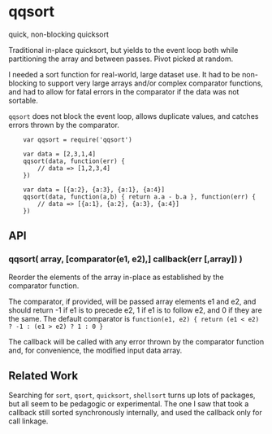qqsort
======

quick, non-blocking quicksort

Traditional in-place quicksort, but yields to the event loop both while
partitioning the array and between passes.  Pivot picked at random.

I needed a sort function for real-world, large dataset use.  It had to be
non-blocking to support very large arrays and/or complex comparator functions,
and had to allow for fatal errors in the comparator if the data was not
sortable.

`qqsort` does not block the event loop, allows duplicate values, and catches
errors thrown by the comparator.

        var qqsort = require('qqsort')

        var data = [2,3,1,4]
        qqsort(data, function(err) {
            // data => [1,2,3,4]
        })

        var data = [{a:2}, {a:3}, {a:1}, {a:4}]
        qqsort(data, function(a,b) { return a.a - b.a }, function(err) {
            // data => [{a:1}, {a:2}, {a:3}, {a:4}]
        })


API
---

### qqsort( array, [comparator(e1, e2),] callback(err [,array]) )

Reorder the elements of the array in-place as established by the comparator
function.

The comparator, if provided, will be passed array elements e1 and e2, and should
return -1 if e1 is to precede e2, 1 if e1 is to follow e2, and 0 if they are the
same.  The default comparator is `function(e1, e2) { return (e1 < e2) ? -1 : (e1 > e2) ? 1 : 0 }`

The callback will be called with any error thrown by the comparator function
and, for convenience, the modified input data array.


Related Work
------------

Searching for `sort`, `qsort`, `quicksort`, `shellsort` turns up lots of
packages, but all seem to be pedagogic or experimental.  The one I saw that took
a callback still sorted synchronously internally, and used the callback only for
call linkage.
